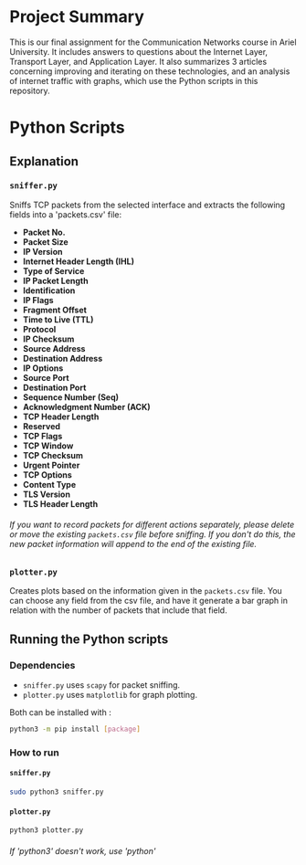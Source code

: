 # Project Summary
This is our final assignment for the Communication Networks course in Ariel University. It includes answers to questions about the Internet Layer, Transport Layer, and Application Layer. It also summarizes 3 articles concerning improving and iterating on these technologies, and an analysis of internet traffic with graphs, which use the Python scripts in this repository.
# Python Scripts
## Explanation
### `sniffer.py`
Sniffs TCP packets from the selected interface and extracts the following fields into a 'packets.csv' file:
- **Packet No.**
- **Packet Size**
- **IP Version**
- **Internet Header Length (IHL)**
- **Type of Service**
- **IP Packet Length**
- **Identification**
- **IP Flags**
- **Fragment Offset**
- **Time to Live (TTL)**
- **Protocol**
- **IP Checksum**
- **Source Address**
- **Destination Address**
- **IP Options**
- **Source Port**
- **Destination Port**
- **Sequence Number (Seq)**
- **Acknowledgment Number (ACK)**
- **TCP Header Length**
- **Reserved**
- **TCP Flags**
- **TCP Window**
- **TCP Checksum**
- **Urgent Pointer**
- **TCP Options**
- **Content Type**
- **TLS Version**
- **TLS Header Length**
###### If you want to record packets for different actions separately, please delete or move the existing `packets.csv` file before sniffing. If you don't do this, the new packet information will append to the end of the existing file.
### `plotter.py`
Creates plots based on the information given in the `packets.csv` file. You can choose any field from the csv file, and have it generate a bar graph in relation with the number of packets that include that field.
## Running the Python scripts
### Dependencies
- `sniffer.py` uses `scapy` for packet sniffing.
- `plotter.py` uses `matplotlib` for graph plotting.

Both can be installed with :
```bash
python3 -m pip install [package]
```
### How to run
#### `sniffer.py`
```bash
sudo python3 sniffer.py
```
#### `plotter.py`
```bash
python3 plotter.py
```
###### If 'python3' doesn't work, use 'python'
